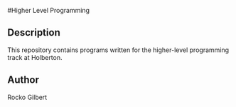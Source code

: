 #Higher Level Programming

## Description
This repository contains programs written for the higher-level programming track at Holberton.

## Author
Rocko Gilbert
